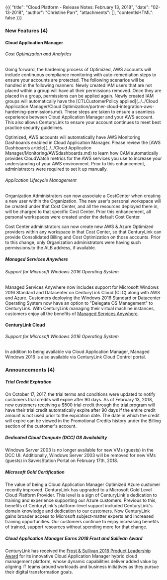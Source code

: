 {{{
"title": "Cloud Platform - Release Notes: February 13, 2018",
"date": "02-13-2018",
"author": "Christine Parr",
"attachments": [],
"contentIsHTML": false
}}}

### New Features (4)

#### Cloud Application Manager

###### Cost Optimization and Analytics

Going forward, the hardening process of Optimized, AWS accounts will include continuous compliance monitoring with auto-remediation steps to ensure your accounts are protected. The following scenarios will be handled in the following manners: Newly created IAM users that are not placed within a group will have all their permissions removed. Once they are placed in a group, permissions can be applied again. Newly created IAM groups will automatically have the [CTLCustomerPolicy applied](../../Cloud Application Manager/Cloud Optimization/partner-cloud-integration-aws-hardening-permissions.md). These steps are taken to ensure a seamless experience between Cloud Application Manager and your AWS account. This also allows CenturyLink to ensure your account continues to meet best practice security guidelines.

Optimized, AWS accounts will automatically have AWS Monitoring Dashboards enabled in Cloud Application Manager. Please review the [AWS Dashboards article](../../Cloud Application Manager/Monitoring/AWSdashboards.md) to learn how CAM automatically provides CloudWatch metrics for the AWS services you use to increase your understanding of your AWS environment. Prior to this enhancement, administrators were required to set it up manually.

###### Application Lifecycle Management

Organization Administrators can now associate a CostCenter when creating a new user within the Organization. The new user's personal workspace will be created under that Cost Center, and all the resources deployed there in, will be charged to that specific Cost Center. Prior this enhancement, all personal workspaces were created under the default Cost Center.

Cost Center administrators can now create new AWS & Azure Optimized providers within any workspace in that Cost Center, so that CenturyLink can provide Consolidated Billing and Cost Optimization on those accounts. Prior to this change, only Organization administrators were having such permissions.to the ALB address, if available.


##### Managed Services Anywhere

###### Support for Microsoft Windows 2016 Operating System

Managed Services Anywhere now includes support for Microsoft Windows 2016 Standard and Datacenter on CenturyLink Cloud (CLC) along with AWS and Azure. Customers deploying the Windows 2016 Standard or Datacenter Operating System now have an option to "Delegate OS Management" to CenturyLink. With CenturyLink managing their virtual machine instances, customers enjoy all the benefits of [Managed Services Anywhere](https://www.ctl.io/legal/cloud-application-manager/service-guide/).


#### CenturyLink Cloud

###### Support for Microsoft Windows 2016 Operating System

In addition to being available via Cloud Application Manager, Managed Windows 2016 is also available via CenturyLink Cloud Control portal.


### Announcements (4)

##### Trial Credit Expiration

On October 17, 2017, the trial terms and conditions were updated to notify customers trial credits will expire after 90 days. As of February 13, 2018, new customers receiving a $500 trial credit through the [trial program](https://www.ctl.io/free-trial/) will have their trial credit automatically expire after 90 days if the entire credit amount is not used prior to the expiration date. The date in which the credit will expire can be viewed in the Promotional Credits history under the Billing section of the customer's account.


##### Dedicated Cloud Compute (DCC) OS Availability

Windows Server 2003 is no longer available for new VMs (guests) in the DCC UI. Additionally, Windows Server 2003 will be removed for new VMs (guests) in SavvisStation Portal on February 17th, 2018.

##### Microsoft Gold Certification

The value of being a Cloud Application Manager Optimized Azure customer recently improved. CenturyLink has upgraded to a Microsoft Gold Level Cloud Platform Provider. This level is a sign of CenturyLink's dedication to training and experience supporting our Azure customers. Previous to this, benefits of CenturyLink's platform-level support included CenturyLink's domain knowledge and dedication to our customers. Now CenturyLink gains broader access to Microsoft subject-matter experts and increased training opportunities. Our customers continue to enjoy increasing benefits of trained, support resources without spending more for that change.

##### Cloud Application Manager Earns 2018 Frost and Sullivan Award

CenturyLink has received the [Frost & Sullivan 2018 Product Leadership Award](http://news.centurylink.com/2018-01-23-Frost-Sullivan-recognizes-CenturyLink-as-the-product-leader-in-hybrid-cloud-management-platforms-for-its-innovative-Cloud-Application-Manager-platform) for its innovative Cloud Application Manager hybrid cloud management platform, whose dynamic capabilities deliver added value by aligning IT teams around workloads and business initiatives as they pursue their digital transformation goals.
